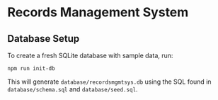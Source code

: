 # Records Management System

## Database Setup

To create a fresh SQLite database with sample data, run:

```
npm run init-db
```

This will generate `database/recordsmgmtsys.db` using the SQL found in `database/schema.sql` and `database/seed.sql`.
